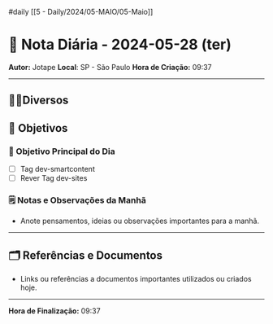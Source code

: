 #daily
[[5 - Daily/2024/05-MAIO/05-Maio]]
# 📅 Nota Diária - 2024-05-28 (ter)

**Autor:** Jotape
**Local**: SP - São Paulo
**Hora de Criação:** 09:37

---
## 🤝🏻Diversos

## 🌄 Objetivos
### 🎯 Objetivo Principal do Dia
- [ ] Tag dev-smartcontent
- [ ] Rever Tag dev-sites

### 🗒️ Notas e Observações da Manhã
- Anote pensamentos, ideias ou observações importantes para a manhã.
---
## 🗂️ Referências e Documentos
- Links ou referências a documentos importantes utilizados ou criados hoje.

---

**Hora de Finalização:** 09:37
